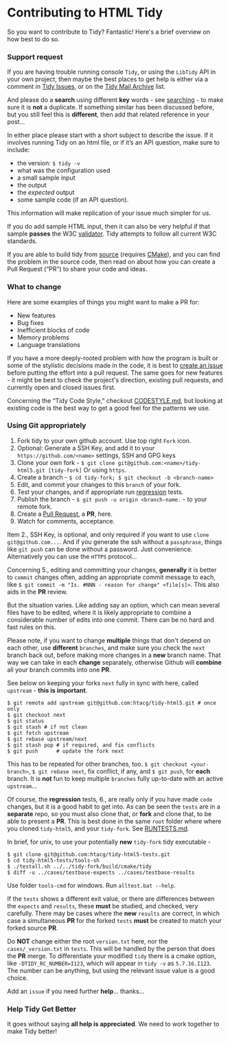 # Contributing to HTML Tidy

So you want to contribute to Tidy? Fantastic! Here's a brief overview on how best to do so.

### Support request

If you are having trouble running console `Tidy`, or using the `LibTidy` API in your own project, then maybe the best places to get help is either via a comment in [Tidy Issues](https://github.com/htacg/tidy-html5/issues), or on the [Tidy Mail Archive](https://lists.w3.org/Archives/Public/html-tidy/) list.

And please do a **search** using different **key** words - see [searching](https://help.github.com/articles/searching-issues-and-pull-requests/) - to make sure it is **not** a duplicate. If something similar has been discussed before, but you still feel this is **different**, then add that related reference in your post...

In either place please start with a short subject to describe the issue. If it involves running Tidy on an html file, or if it’s an API question, make sure to include:

  - the version: `$ tidy -v`
  - what was the configuration used
  - a small sample input
  - the output
  - the _expected_ output
  - some sample code (if an API question).

This information will make replication of your issue much simpler for us.

If you do add sample HTML input, then it can also be very helpful if that sample **passes** the W3C [validator](https://validator.w3.org/#validate_by_upload). Tidy attempts to follow all current W3C standards.

If you are able to build tidy from [source](https://github.com/htacg/tidy-html5) (requires [CMake](https://cmake.org/download/)), and you can find the problem in the source code, then read on about how you can create a Pull Request (“PR”) to share your code and ideas.


### What to change

Here are some examples of things you might want to make a PR for:

 - New features
 - Bug fixes
 - Inefficient blocks of code
 - Memory problems
 - Language translations

If you have a more deeply-rooted problem with how the program is built or some of the stylistic decisions made in the code, it is best to [create an issue](https://github.com/htacg/tidy-html5/issues/new) before putting the effort into a pull request. The same goes for new features - it might be best to check the project's direction, existing pull requests, and currently open and closed issues first.

Concerning the “Tidy Code Style,” checkout [CODESTYLE.md](CODESTYLE.md), but looking at existing code is the best way to get a good feel for the patterns we use.


### Using Git appropriately

 1. Fork tidy to your own github account. Use top right `Fork` icon.
 2. Optional: Generate a SSH Key, and add it to your `https://github.com/<name>` settings, SSH and GPG keys
 3. Clone your own fork - `$ git clone git@github.com:<name>/tidy-html5.git [tidy-fork]` Or using `https`.
 4. Create a branch - `$ cd tidy-fork; $ git checkout -b <branch-name>`
 5. Edit, and commit your changes to this `branch` of your fork.
 6. Test your changes, and if appropriate run [regression](https://github.com/htacg/tidy-html5-tests/blob/next/README/RUNTESTS.md) tests.
 7. Publish the branch - `$ git push -u origin <branch-name.` - to your remote fork.
 8. Create a [Pull Request](https://help.github.com/articles/about-pull-requests/), a **PR**, here.
 9. Watch for comments, acceptance.

Item 2., SSH Key, is optional, and only required if you want to use `clone git@github.com...`. And if you generate the ssh without a `passphrase`, things like `git push` can be done without a password. Just convenience. Alternatively you can use the `HTTPS` protocol...

Concerning 5., editing and committing your changes, **generally** it is better to `commit` changes often, adding an appropriate commit message to each, like `$ git commit -m "Is. #NNN - reason for change" <file[s]>`. This also aids in the **PR** review.

But the situation varies. Like adding say an option, which can mean several files have to be edited, where it is likely appropriate to combine a considerable number of edits into one commit. There can be no hard and fast rules on this.

Please note, if you want to change **multiple** things that don't depend on each other, use **different** `branches`, and make sure you check the `next` branch back out, before making more changes in a **new** branch name. That way we can take in each **change** separately, otherwise Github will **combine** all your branch commits into one **PR**.

See below on keeping your forks `next` fully in sync with here, called `upstream` - **this is important**.

```
$ git remote add upstream git@github.com:htacg/tidy-html5.git # once only
$ git checkout next
$ git status
$ git stash # if not clean
$ git fetch upstream
$ git rebase upstream/next
$ git stash pop # if required, and fix conflicts
$ git push      # update the fork next
```

This has to be repeated for other branches, too. `$ git checkout <your-branch>`, `$ git rebase next`, fix conflict, if any, and `$ git push`, for **each** branch. It is **not** fun to keep multiple `branches` fully up-to-date with an active `upstream`...

Of course, the **regression** tests, 6., are really only if you have made `code` changes, but it is a good habit to get into. As can be seen the `tests` are in a **separate** repo, so you must also clone that, or **fork** and clone that, to be able to present a **PR**. This is best done in the same `root` folder where where you cloned `tidy-html5`, and your `tidy-fork`. See [RUNTESTS.md](https://github.com/htacg/tidy-html5-tests/blob/next/README/RUNTESTS.md).

In brief, for unix, to use your potentially **new** `tidy-fork` tidy executable -

```
$ git clone git@github.com:htacg/tidy-html5-tests.git
$ cd tidy-html5-tests/tools-sh
$ ./testall.sh ../../tidy-fork/build/cmake/tidy
$ diff -u ../cases/testbase-expects ../cases/testbase-results
```

Use folder `tools-cmd` for windows. Run `alltest.bat --help`.

If the `tests` shows a different exit value, or there are differences between the `expects` and `results`, these **must** be studied, and checked, very carefully. There may be cases where the **new** `results` are correct, in which case a simultaneous **PR** for the forked `tests` **must** be created to match your forked source **PR**.

Do **NOT** change either the root `version.txt` here, nor the `cases/_version.txt` in `tests`. This will be handled by the person that does the **PR** merge. To differentiate your modified `tidy` there is a cmake option, like `-DTIDY_RC_NUMBER=I123`, which will appear in `tidy -v` as `5.7.16.I123`. The number can be anything, but using the relevant issue value is a good choice.

Add an `issue` if you need further **help**... thanks...

### Help Tidy Get Better

It goes without saying **all help is appreciated**. We need to work together to make Tidy better!


